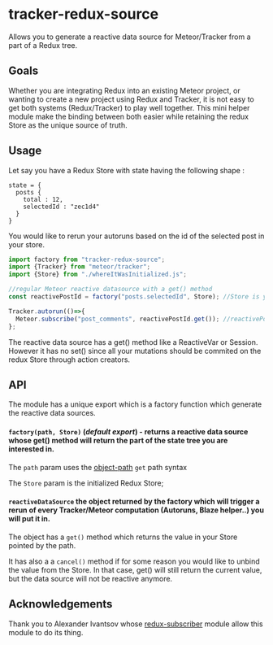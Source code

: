 # tracker-redux-source
Allows you to generate a reactive data source for Meteor/Tracker from a part of a Redux tree.

## Goals

Whether you are integrating Redux into an existing Meteor project, or wanting to create a new project using Redux and Tracker, it is not easy to get both systems (Redux/Tracker) to play well together. This mini helper module make the binding between both easier while retaining the redux Store as the unique source of truth.

## Usage

Let say you have a Redux Store with state having the following shape :
```
state = {
  posts {
    total : 12,
    selectedId : "zec1d4"
  }
}
```

You would like to rerun your autoruns based on the id of the selected post in your store.
```js
import factory from "tracker-redux-source";
import {Tracker} from "meteor/tracker";
import {Store} from "./whereItWasInitialized.js";

//regular Meteor reactive datasource with a get() method
const reactivePostId = factory("posts.selectedId", Store); //Store is you Redux Store

Tracker.autorun(()=>{
  Meteor.subscribe("post_comments", reactivePostId.get()); //reactivePostId is a reactive data source.
};
```

The reactive data source has a get() method like a ReactiveVar or Session.
However it has no set() since all your mutations should be commited on the redux Store through action creators.

## API

The module has a unique export which is a factory function which generate the reactive data sources.

#### `factory(path, Store)` (_default export_) - returns a reactive data source whose get() method will return the part of the state tree you are interested in.

The `path` param uses the [object-path](https://github.com/mariocasciaro/object-path) `get` path syntax

The `Store` param is the initialized Redux Store;

#### `reactiveDataSource` the object returned by the factory which will trigger a rerun of every Tracker/Meteor computation (Autoruns, Blaze helper..) you will put it in.
The object has a `get()` method which returns the value in your Store pointed by the path.

It has also a a `cancel()` method if for some reason you would like to unbind the value from the Store. In that case, get() will still return the current value, but the data source will not be reactive anymore.

## Acknowledgements

Thank you to Alexander Ivantsov whose [redux-subscriber](https://github.com/ivantsov/redux-subscriber) module allow this module to do its thing. 
